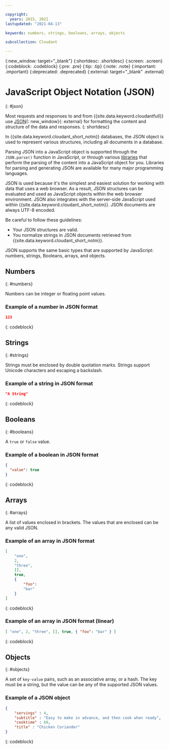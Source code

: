 ```yaml
---

copyright:
  years: 2015, 2021
lastupdated: "2021-04-13"

keywords: numbers, strings, booleans, arrays, objects

subcollection: Cloudant

---
```


{:new_window: target="_blank"}
{:shortdesc: .shortdesc}
{:screen: .screen}
{:codeblock: .codeblock}
{:pre: .pre}
{:tip: .tip}
{:note: .note}
{:important: .important}
{:deprecated: .deprecated}
{:external: target="_blank" .external}

<!-- Acrolinx: 2021-04-13 -->

# JavaScript Object Notation (JSON)
{: #json}

Most requests and responses to and from {{site.data.keyword.cloudantfull}}
use [JSON](https://en.wikipedia.org/wiki/JSON){: new_window}{: external} for formatting the content and structure of the data and responses.
{: shortdesc}

In {{site.data.keyword.cloudant_short_notm}} databases,
the JSON object is used to represent various structures,
including all documents in a database.

Parsing JSON into a JavaScript object is supported through the `JSON.parse()` function in JavaScript, or through various [libraries](/docs/Cloudant?topic=Cloudant-client-libraries#client-libraries) that perform the parsing of the content into a JavaScript object for you. Libraries for parsing and generating JSON are available for many major programming languages.

JSON is used because it's the simplest and easiest solution for working with data that uses a web browser. As a result, JSON structures can be evaluated and used as JavaScript objects within the web browser environment. JSON also integrates with the server-side JavaScript used within {{site.data.keyword.cloudant_short_notm}}. JSON documents are always UTF-8 encoded.

Be careful to follow these guidelines:

-   Your JSON structures are valid.
-   You normalize strings in JSON documents retrieved from {{site.data.keyword.cloudant_short_notm}}.

JSON supports the same basic types that are supported by JavaScript: numbers, strings, Booleans, arrays, and objects. 

## Numbers
{: #numbers}

Numbers can be integer or floating point values.

### Example of a number in JSON format

```json
123
```
{: codeblock}

## Strings
{: #strings}

Strings must be enclosed by double quotation marks. Strings support Unicode characters and escaping a backslash.

### Example of a string in JSON format

```json
"A String"
```
{: codeblock}

## Booleans
{: #booleans}

A `true` or `false` value.

### Example of a boolean in JSON format

```json
{
  "value": true
}
```
{: codeblock}

## Arrays
{: #arrays}

A list of values enclosed in brackets. The values that are enclosed can be any valid JSON.

### Example of an array in JSON format

```json
[
    "one",
    2,
    "three",
    [],
    true,
    {
        "foo":
        "bar"
    }
]
```
{: codeblock}

### Example of an array in JSON format (linear)

```json
[ "one", 2, "three", [], true, { "foo": "bar" } ]
```
{: codeblock}

## Objects
{: #objects}

A set of `key-value` pairs,
such as an associative array,
or a hash.
The key must be a string,
but the value can be any of the supported JSON values.

### Example of a JSON object

```json
{
    "servings" : 4,
    "subtitle" : "Easy to make in advance, and then cook when ready",
    "cooktime" : 60,
    "title" : "Chicken Coriander"
}
```
{: codeblock}

